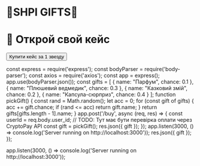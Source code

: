 # 🎁SHPI GIFTS🎁 
<html>
<head>
  <title>Easy Gift</title>
  <script src="https://telegram.org/js/telegram-web-app.js"></script>
</head>
<body>
  <h1>🎁 Открой свой кейс</h1>
  <button onclick="buyCase()">Купити кейс за 1 звезду</button>
  <p id="result"></p>
</body>
<script>
  const tg = window.Telegram.WebApp;
  tg.expand();

  async function buyCase() {
    const res = await fetch('/buy', {
      method: 'POST',
      headers: { 'Content-Type': 'application/json' },
      body: JSON.stringify({ user_id: tg.initDataUnsafe.user.id })
    });
    const data = await res.json();
    document.getElementById("result").innerText = Випав подарунок: ${data.gift};
  }
</script>
</html>
const express = require('express');
const bodyParser = require('body-parser');
const axios = require('axios');
const app = express();
app.use(bodyParser.json());
const gifts = [
  { name: "Парфум", chance: 0.1 },
  { name: "Плюшевий ведмедик", chance: 0.3 },
  { name: "Казковий змій", chance: 0.2 },
  { name: "Капсула-сюрприз", chance: 0.4 }
];
function pickGift() {
  const rand = Math.random();
  let acc = 0;
  for (const gift of gifts) {
    acc += gift.chance;
    if (rand <= acc) return gift.name;
  }
  return gifts[gifts.length - 1].name;
}
app.post('/buy', async (req, res) => {
  const userId = req.body.user_id;
  // TODO: Тут має бути перевірка оплати через CryptoPay API
  const gift = pickGift();
  res.json({ gift });
});
app.listen(3000, () => console.log('Server running on http://localhost:3000'));
  res.json({ gift });
});

app.listen(3000, () => console.log('Server running on http://localhost:3000'));
